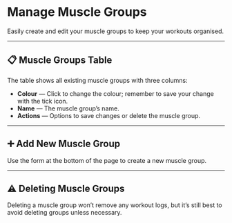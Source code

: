 # Manage Muscle Groups

Easily create and edit your muscle groups to keep your workouts organised.

---

## 📋 Muscle Groups Table

The table shows all existing muscle groups with three columns:

- **Colour** — Click to change the colour; remember to save your change with the tick icon.
- **Name** — The muscle group’s name.
- **Actions** — Options to save changes or delete the muscle group.

---

## ➕ Add New Muscle Group

Use the form at the bottom of the page to create a new muscle group.

---

## ⚠️ Deleting Muscle Groups

Deleting a muscle group won’t remove any workout logs, but it’s still best to avoid deleting groups unless necessary.
